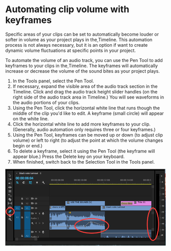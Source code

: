 # Automating clip volume with keyframes

Specific areas of your clips can be set to automatically become louder or softer in volume as your project plays in the[ ](https://jjloomis.gitbooks.io/adobe-audition-basic-audio-editing/content/GLOSSARY.html#multitrack-session)Timeline. This automation process is not always necessary, but it is an option if want to create dynamic volume fluctuations at specific points in your project.

To automate the volume of an audio track, you can use the Pen Tool to add keyframes to your clips in the[ ](https://jjloomis.gitbooks.io/adobe-audition-basic-audio-editing/content/GLOSSARY.html#multitrack-session)Timeline. The keyframes will automatically increase or decrease the volume of the sound bites as your project plays.

1. In the Tools panel, select the Pen Tool.
2. If necessary, expand the visible area of the audio track section in the Timeline. Click and drag the audio track height slider handles (on the right side of the audio track area in Timeline.) You will see waveforms in the audio portions of your clips.&#x20;
3. Using the Pen Tool, click the horizontal white line that runs though the middle of the clip you'd like to edit. A keyframe (small circle) will appear on the white line.
4. Click the horizontal white line to add more keyframes to your clip. (Generally, audio automation only requires three or four keyframes.)
5. Using the Pen Tool, keyframes can be moved up or down (to adjust clip volume) or left to right (to adjust the point at which the volume changes begin or end.)&#x20;
6. To delete a keyframe, select it using the Pen Tool (the keyframe will appear blue.) Press the Delete key on your keyboard.
7. When finished, switch back to the Selection Tool in the Tools panel.

![](../.gitbook/assets/audio-automation.png)
